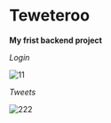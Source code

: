 # Teweteroo

**My frist backend project** 

*Login*


![11](https://user-images.githubusercontent.com/102394072/174456688-745e9e74-c89a-4896-9c3a-b46b58a1deb3.png)

*Tweets*


![222](https://user-images.githubusercontent.com/102394072/174456694-50144ce5-cb6f-44de-a3b8-945b76ccb8ed.png)
